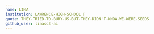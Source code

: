 ```yaml
---
name: LINA
institution: LAWRENCE-HIGH-SCHOOL 🚩 
quote: THEY-TRIED-TO-BURY-US-BUT-THEY-DIDN'T-KNOW-WE-WERE-SEEDS 
github_user: linasc3-ai
---
```

